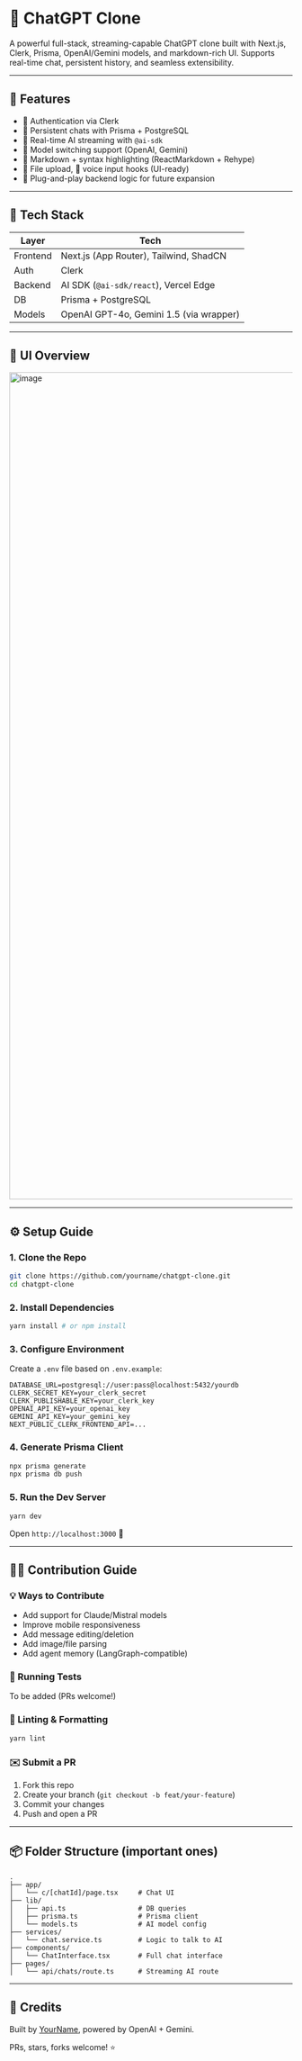 # 💬 ChatGPT Clone

A powerful full-stack, streaming-capable ChatGPT clone built with Next.js, Clerk, Prisma, OpenAI/Gemini models, and markdown-rich UI. Supports real-time chat, persistent history, and seamless extensibility.

---

## 🚀 Features

* 🔐 Authentication via Clerk
* 💾 Persistent chats with Prisma + PostgreSQL
* 💬 Real-time AI streaming with `@ai-sdk`
* 🤖 Model switching support (OpenAI, Gemini)
* 🎨 Markdown + syntax highlighting (ReactMarkdown + Rehype)
* 📎 File upload, 🎤 voice input hooks (UI-ready)
* 🧪 Plug-and-play backend logic for future expansion

---

## 🧰 Tech Stack

| Layer    | Tech                                    |
| -------- | --------------------------------------- |
| Frontend | Next.js (App Router), Tailwind, ShadCN  |
| Auth     | Clerk                                   |
| Backend  | AI SDK (`@ai-sdk/react`), Vercel Edge   |
| DB       | Prisma + PostgreSQL                     |
| Models   | OpenAI GPT-4o, Gemini 1.5 (via wrapper) |

---

## 📸 UI Overview

<img width="1470" alt="image" src="https://github.com/user-attachments/assets/ab3bd467-4a27-47d5-bf98-3829d1cf02a7" />


---

## ⚙️ Setup Guide

### 1. Clone the Repo

```bash
git clone https://github.com/yourname/chatgpt-clone.git
cd chatgpt-clone
```

### 2. Install Dependencies

```bash
yarn install # or npm install
```

### 3. Configure Environment

Create a `.env` file based on `.env.example`:

```env
DATABASE_URL=postgresql://user:pass@localhost:5432/yourdb
CLERK_SECRET_KEY=your_clerk_secret
CLERK_PUBLISHABLE_KEY=your_clerk_key
OPENAI_API_KEY=your_openai_key
GEMINI_API_KEY=your_gemini_key
NEXT_PUBLIC_CLERK_FRONTEND_API=...
```

### 4. Generate Prisma Client

```bash
npx prisma generate
npx prisma db push
```

### 5. Run the Dev Server

```bash
yarn dev
```

Open `http://localhost:3000` 🎉

---

## 🧑‍💻 Contribution Guide

### 💡 Ways to Contribute

* Add support for Claude/Mistral models
* Improve mobile responsiveness
* Add message editing/deletion
* Add image/file parsing
* Add agent memory (LangGraph-compatible)

### 🧪 Running Tests

To be added (PRs welcome!)

### 🧼 Linting & Formatting

```bash
yarn lint
```

### ✉️ Submit a PR

1. Fork this repo
2. Create your branch (`git checkout -b feat/your-feature`)
3. Commit your changes
4. Push and open a PR

---

## 📦 Folder Structure (important ones)

```
.
├── app/
│   └── c/[chatId]/page.tsx     # Chat UI
├── lib/
│   ├── api.ts                  # DB queries
│   ├── prisma.ts               # Prisma client
│   └── models.ts               # AI model config
├── services/
│   └── chat.service.ts         # Logic to talk to AI
├── components/
│   └── ChatInterface.tsx       # Full chat interface
├── pages/
│   └── api/chats/route.ts      # Streaming AI route
```

---

## 🤝 Credits

Built by [YourName](https://github.com/yourname), powered by OpenAI + Gemini.

PRs, stars, forks welcome! ⭐
